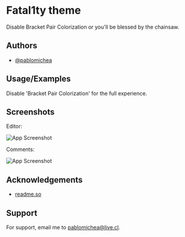 
# Fatal1ty theme



Disable Bracket Pair Colorization or you'll be blessed by the chainsaw.




## Authors

- [@pablomichea](https://github.com/pablomichea)


## Usage/Examples

Disable 'Bracket Pair Colorization' for the full experience.




## Screenshots

Editor:

![App Screenshot](https://i.imgur.com/d9esiad.jpeg)

Comments:

![App Screenshot](https://i.imgur.com/m33LBUC.jpeg)
## Acknowledgements


 - [readme.so](https://readme.so/)


## Support

For support, email me to pablomichea@live.cl.


